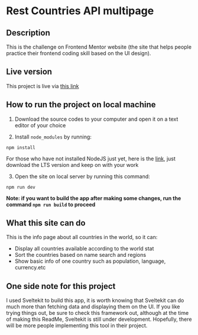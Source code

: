 # Rest Countries API multipage

## Description

This is the challenge on Frontend Mentor website (the site that helps people practice their frontend coding skill based on the UI design).

## Live version

This project is live via [this link](https://restcountryapi222.netlify.app/)

## How to run the project on local machine

1. Download the source codes to your computer and open it on a text editor of your choice

2. Install `node_modules` by running:
```
npm install
```
For those who have not installed NodeJS just yet, here is the [link](https://nodejs.org/en/), just download the LTS version and keep on with your work

3. Open the site on local server by running this command:
```
npm run dev
```

**Note: if you want to build the app after making some changes, run the command `npm run build` to proceed**

## What this site can do

This is the info page about all countries in the world, so it can:
- Display all countries available according to the world stat
- Sort the countries based on name search and regions
- Show basic info of one country such as population, language, currency.etc

## One side note for this project

I used Sveltekit to build this app, it is worth knowing that Sveltekit can do much more than fetching data and displaying them on the UI. If you like trying things out, be sure to check this framework out, although at the time of making this ReadMe, Sveltekit is still under development. Hopefully, there will be more people implementing this tool in their project.
